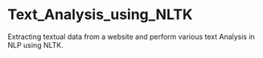 # Text_Analysis_using_NLTK
Extracting textual data from a website and perform various text Analysis in NLP using NLTK.
